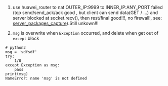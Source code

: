 1. use huawei_router to nat OUTER_IP:9999 to INNER_IP:ANY_PORT failed (tcp send/send_ack/ack good
  , but client can send data(GET / ...) and server blocked at socket.recv(),
  then rest/final good!!!, no firewall!, see: [server_packages_capture](./aaa)).Still unkown!!!

2. `msg` is overwrite when `Exception` occurred, and delete when get out of `except` block
```
# python3
msg = 'sdfsdf'
try:
    1/0
except Exception as msg:
    pass
print(msg)
NameError: name 'msg' is not defined
```

